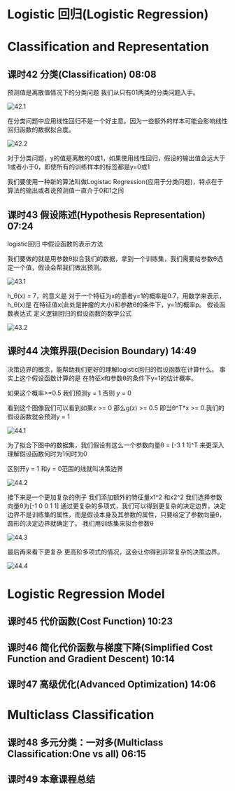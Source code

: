 Logistic 回归(Logistic Regression)
===


# Classification and Representation

## 课时42  分类(Classification)  08:08

预测值是离散值情况下的分类问题
我们从只有01两类的分类问题入手。

![42.1](http://m.qpic.cn/psb?/V12umJF70r2BEK/DxzpST2fKpFyUpkmxHHkVAhrjl7YpoC8yzUSfA7escw!/b/dPQAAAAAAAAA&bo=CwRIAgAAAAARB3U!&rf=viewer_4)

在分类问题中应用线性回归不是一个好主意。因为一些额外的样本可能会影响线性回归函数的数据拟合度。

![42.2](http://m.qpic.cn/psb?/V12umJF70r2BEK/xnpNGC0VSqldkNY0Ucw0ZKZDgjyOaG84oZ6wiRliUik!/b/dIUBAAAAAAAA&bo=NgRuAgAAAAARF34!&rf=viewer_4)

对于分类问题，y的值是离散的0或1，如果使用线性回归，假设的输出值会远大于1或者小于0，即使所有的训练样本的标签都是y=0或1

我们要使用一种新的算法叫做Logistac Regression(应用于分类问题)，特点在于算法的输出或者说预测值一直介于0和1之间

## 课时43  假设陈述(Hypothesis Representation)  07:24
logistic回归 中假设函数的表示方法

我们要做的就是用参数θ拟合我们的数据，拿到一个训练集，我们需要给参数θ选定一个值，假设会帮我们做出预测。

![43.1](http://m.qpic.cn/psb?/V12umJF70r2BEK/Y42BroZryYy.ZS1xFOsi23CI.rYVcdZQ9v48F*QKrKU!/b/dPQAAAAAAAAA&bo=RwRsAgAAAAARBx0!&rf=viewer_4)

h_θ(x) = 7，的意义是 对于一个特征为x的患者y=1的概率是0.7，用数学来表示，h_θ(x)是 在特征值x(此处是肿瘤的大小)和参数θ的条件下，y=1的概率p。
假设函数表达式
定义逻辑回归的假设函数的数学公式

![43.2](http://m.qpic.cn/psb?/V12umJF70r2BEK/LBlNySrvssa1rM9aUzPi182*dfMdxa4ETPIXry6fEj0!/b/dN8AAAAAAAAA&bo=NgRxAgAAAAARB3E!&rf=viewer_4)


## 课时44  决策界限(Decision Boundary)  14:49

决策边界的概念，能帮助我们更好的理解logistic回归的假设函数在计算什么。
事实上这个假设函数计算的是 在特征x和参数θ的条件下y=1的估计概率。

如果这个概率>=0.5 我们预测y = 1
否则 y = 0

看到这个图像我们可以看到如果z >= 0 那么g(z) >= 0.5
即当θ^T*x >= 0.我们的假设函数就会预测y = 1

![44.1](http://m.qpic.cn/psb?/V12umJF70r2BEK/3OX1YKgf9ptwMk08udNS6CluSzOiByEQg73oUtXy4wM!/b/dD0BAAAAAAAA&bo=IQRgAgAAAAARF2c!&rf=viewer_4)

为了拟合下图中的数据集，我们假设有这么一个参数向量θ = [-3 1 1]^T 来更深入理解假设函数何时为1何时为0

区别开y = 1 和y = 0范围的线就叫决策边界 

![44.2](http://m.qpic.cn/psb?/V12umJF70r2BEK/Jfu1Kz5VNOpDiVTf7wC5EX9H1xwM63mS2WGxSIpPK6I!/b/dGwBAAAAAAAA&bo=PARyAgAAAAARF2g!&rf=viewer_4)

接下来是一个更加复杂的例子
我们添加额外的特征量x1^2 和x2^2
我们选择参数向量θ为[-1 0 0 1 1]
通过更复杂的多项式，我们可以得到更复杂的决定边界，决定边界不是训练集的属性，而是假设本身及其参数的属性，只要给定了参数向量θ，圆形的决定边界就确定了。
我们用训练集来拟合参数θ

![44.3](http://m.qpic.cn/psb?/V12umJF70r2BEK/YTJXADnKrdjFC.FnxQTrT8bBmYOAivJcCJubimHT8FA!/b/dIUBAAAAAAAA&bo=KwRWAgAAAAARF1s!&rf=viewer_4)

最后再来看下更复杂 更高阶多项式的情况，这会让你得到非常复杂的决策边界。

![44.4](http://m.qpic.cn/psb?/V12umJF70r2BEK/2gucMaUnUE.YriIA3f3sCs*NOCrjplzruwvFuaQVKMI!/b/dN4AAAAAAAAA&bo=JgRMAgAAAAARB1w!&rf=viewer_4)



# Logistic Regression Model

## 课时45  代价函数(Cost Function)  10:23



## 课时46  简化代价函数与梯度下降(Simplified Cost Function and Gradient Descent)    10:14



## 课时47  高级优化(Advanced Optimization)  14:06




# Multiclass Classification

## 课时48  多元分类：一对多(Multiclass Classification:One vs all)  06:15



## 课时49  本章课程总结